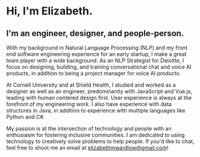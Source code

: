 # Hi, I'm Elizabeth.
## I'm an engineer, designer, and people-person.

With my background in Natural Language Processing (NLP) and my front end software engineering experience for an early startup, I make a great team player with a wide background. As an NLP Strategist for Deloitte, I focus on designing, building, and training conversational chat and voice AI products, in addition to being a project manager for voice AI products.

At Cornell University and at Shield Health, I studied and worked as a designer as well as an engineer, predominantly with JavaScript and Vue.js, leading with human centered design first. User experience is always at the forefront of my engineering work. I also have experience with data structures in Java, in addition to experience with multiple languages like Python and C#. 

My passion is at the intersection of technology and people with an enthusiasm for fostering inclusive communities. I am dedicated to using technology to creatively solve problems to help people. If you'd like to chat, feel free to shoot me an email at elizabethmwardlow@gmail.com!
